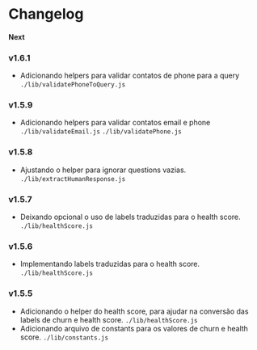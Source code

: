 # Changelog
#### Next
<!--
## Versioning Scheme

We follow the principles of Semantic Versioning (SemVer):

    MAJOR version (X.0.0):
        Incremented for incompatible API changes or significant changes that may require modifications in existing implementations.
        Reset the MINOR and PATCH versions to 0.

    MINOR version (0.X.0):
        Incremented for backward-compatible new features or enhancements.
        Reset the PATCH version to 0.

    PATCH version (0.0.X):
        Incremented for backward-compatible bug fixes or small improvements.
-->
### v1.6.1
- Adicionando helpers para validar contatos de phone para a query `./lib/validatePhoneToQuery.js`
### v1.5.9
- Adicionando helpers para validar contatos email e phone `./lib/validateEmail.js` `./lib/validatePhone.js`
### v1.5.8
- Ajustando o helper para ignorar questions vazias.
    `./lib/extractHumanResponse.js`
### v1.5.7
- Deixando opcional o uso de labels traduzidas para o health score.
    `./lib/healthScore.js`
### v1.5.6
- Implementando labels traduzidas para o health score.
    `./lib/healthScore.js`
### v1.5.5
- Adicionando o helper do health score, para ajudar na conversão das labels de churn e health score.
    `./lib/healthScore.js`
- Adicionando arquivo de constants para os valores de churn e health score.
    `./lib/constants.js`

